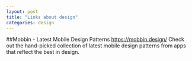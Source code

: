 ```yaml
---
layout: post
title: "Links about design"
categories: design
---
```


##Mobbin - Latest Mobile Design Patterns
https://mobbin.design/
Check out the hand-picked collection of latest mobile design patterns from apps that reflect the best in design.

